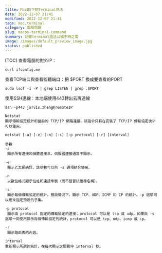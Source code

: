 ```yaml
---
title: MacOS下的Terminal語法
date: 2022-12-07 21:41
modified: 2022-12-07 21:41
tags: mac,terminal
category: 電腦問題
slug: macos-terminal-command
summary: 記錄terminal語法以備不時之需
image: /images/default_preview_image.jpg
status: published　
---
```


[TOC]
查看電腦的對外IP：
```
curl ifconfig.me
```

查看TCP端口與查看監聽端口：把 $PORT 換成要查看的PORT

```
sudo lsof -i -P | grep LISTEN | grep :$PORT
```


使用SSH連線：本地端使用443轉出去再連線

```
ssh -p443 jarvis.zheng@remoteIP
```

```
Netstat  
顯示傳輸協定統計和當前的 TCP/IP 網路連接。該指令只有在安裝了 TCP/IP 傳輸協定後才可以使用。

netstat [-a] [-e] [-n] [-s] [-p protocol] [-r] [interval]

參數  
-a  
 顯示所有連接和偵聽連接阜。伺服器連接通常不顯示。

-e  
 顯示乙太網統計。該參數可以與 -s 選項結合使用。

-n  
 以數位格式顯示位址和連接阜號（而不是嘗試搜尋名稱）。

-s  
 顯示每個傳輸協定的統計。預設情況下，顯示 TCP、UDP、ICMP 和 IP 的統計。-p 選項可以用來指定預設的子集。

-p protocol  
 顯示由 protocol 指定的傳輸協定的連接；protocol 可以是 tcp 或 udp。如果與 -s 選項一同使用顯示每個傳輸協定的統計，protocol 可以是 tcp、udp、icmp 或 ip。

-r  
 顯示路由表的內容。

interval  
重新顯示所選的統計，在每次顯示之間暫停 interval 秒。
```